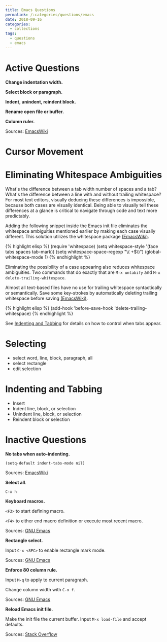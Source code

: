 ```yaml
---
title: Emacs Questions
permalink: /:categories/questions/emacs
date: 2018-09-16
categories:
  - collections
tags:
  - questions
  - emacs
---
```


# Active Questions

**Change indentation width.**

**Select block or paragraph.**

**Indent, unindent, reindent block.**

**Rename open file or buffer.**

**Column ruler.**

Sources: [EmacsWiki][FillColumnIndicator]

# Cursor Movement



# Eliminating Whitespace Ambiguities

What's the difference between a tab width number of spaces and a tab? What's the
difference between a line with and without trailing whitespace? For most text
editors, visually deducing these differences is impossible, because both cases
are visually identical. Being able to visually tell these differences at a
glance is critical to navigate through code and text more predictably.

Adding the following snippet inside the Emacs init file eliminates the
whitespace ambiguities mentioned earlier by making each case visually
different. This solution utilizes the whitespace package
[(EmacsWiki)][WhiteSpace].

{% highlight elisp %}
(require 'whitespace)
(setq whitespace-style '(face tabs spaces tab-mark))
(setq whitespace-space-regexp "\\( +$\\)")
(global-whitespace-mode 1)
{% endhighlight %}

Eliminating the possibility of a case appearing also reduces whitespace
ambiguities. Two commands that do exactly that are `M-x untabify` and `M-x
delete-trailing-whitespace`.

Almost all text-based files have no use for trailing whitespace syntactically or
semantically. Save some key-strokes by automatically deleting trailing
whitespace before saving [(EmacsWiki)][DeletingWhiteSpace].

{% highlight elisp %}
(add-hook 'before-save-hook 'delete-trailing-whitespace)
{% endhighlight %}

See [Indenting and Tabbing](#indenting-and-tabbing) for details on how to
control when tabs appear.

[WhiteSpace]: https://www.emacswiki.org/emacs/WhiteSpace
[DeletingWhiteSpace]: https://www.emacswiki.org/emacs/DeletingWhitespace

# Selecting

* select word, line, block, paragraph, all
* select rectangle
* edit selection

# Indenting and Tabbing

* Insert <tab>
* Indent line, block, or selection
* Unindent line, block, or selection
* Reindent block or selection

# Inactive Questions

**No tabs when auto-indenting.**

`(setq-default indent-tabs-mode nil)`

Sources: [EmacsWiki][NoTabs]

**Select all**.

`C-x h`

**Keyboard macros.**

`<F3>` to start defining macro.

`<F4>` to either end macro definition or execute most recent macro.

Sources: [GNU Emacs][BasicMacros]

**Rectangle select.**

Input `C-x <SPC>` to enable rectangle mark mode.

Sources: [GNU Emacs][RectangleCommands]

**Enforce 80 column rule.**

Input `M-q` to apply to current paragraph.

Change column width with `C-x f`.

Sources: [GNU Emacs][FillCommands]

**Reload Emacs init file.**

Make the init file the current buffer. Input `M-x load-file` and accept
defaults.

Sources: [Stack Overflow][ReloadEmacsInit]

[ReloadEmacsInit]: https://stackoverflow.com/questions/2580650/how-can-i-reload-emacs-after-changing-it
[FillCommands]: https://www.gnu.org/software/emacs/manual/html_node/emacs/Fill-Commands.html
[RectangleCommands]: https://www.gnu.org/software/emacs/manual/html_node/emacs/Rectangles.html
[BasicMacros]: https://www.gnu.org/software/emacs/manual/html_node/emacs/Basic-Keyboard-Macro.html

[FillColumnIndicator]: https://www.emacswiki.org/emacs/FillColumnIndicator
[NoTabs]: https://www.emacswiki.org/emacs/NoTabs
